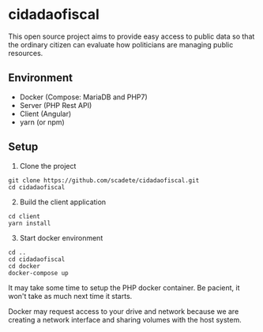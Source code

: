 # cidadaofiscal

This open source project aims to provide easy access to public data so that the ordinary citizen can evaluate how politicians are managing public resources.


## Environment
- Docker (Compose: MariaDB and PHP7)
- Server (PHP Rest API)
- Client (Angular)
- yarn (or npm)

## Setup


1) Clone the project
```
git clone https://github.com/scadete/cidadaofiscal.git
cd cidadaofiscal
```

2) Build the client application

```
cd client
yarn install
```

3) Start docker environment
```
cd ..
cd cidadaofiscal
cd docker
docker-compose up
```
It may take some time to setup the PHP docker container. Be pacient, it won't take as much next time it starts.

Docker may request access to your drive and network because we are creating a network interface and sharing volumes with the host system.
